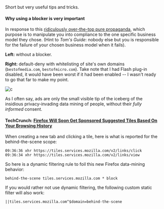 Short but very useful tips and tricks.

#### Why using a blocker is **very important**

In response to this [ridiculously over-the-top pure propaganda](http://www.tomsguide.com/us/ad-blocking-is-stealing,news-20962.html), which purpose is to manipulate you into compliance to the one specific business model they chose. (Hint to _Tom's Guide_: nobody else but you is responsible for the failure of your chosen business model when it fails).

**Left:** without a blocker.

**Right:** default-deny with whitelisting of site's own domains (`bestofmedia.com`, `bestofmicro.com`). Take note that I had Flash plug-in disabled, it would have been worst if it had been enabled -- I wasn't ready to go that far to make my point.

![c](https://cloud.githubusercontent.com/assets/585534/7784786/faefbef2-013f-11e5-95bc-afb5d79fd2c2.png)

As I often say, ads are only the small visible tip of the iceberg of the insidious privacy-invading data mining of people, without their _fully informed_ consent.

#### TechCrunch: [Firefox Will Soon Get Sponsored Suggested Tiles Based On Your Browsing History](http://techcrunch.com/2015/05/21/mozilla-will-soon-launch-sponsored-suggested-tiles-based-on-your-browsing-history/)

When creating a new tab and clicking a tile, here is what is reported for the behind-the-scene scope:

    09:36:36 xhr https://tiles.services.mozilla.com/v2/links/click
    09:36:34 xhr https://tiles.services.mozilla.com/v2/links/view

So here is a dynamic filtering rule to foil this new Firefox data-mining behavior:

    behind-the-scene tiles.services.mozilla.com * block

If you would rather not use dynamic filtering, the following custom static filter will also work:

    ||tiles.services.mozilla.com^$domain=behind-the-scene

